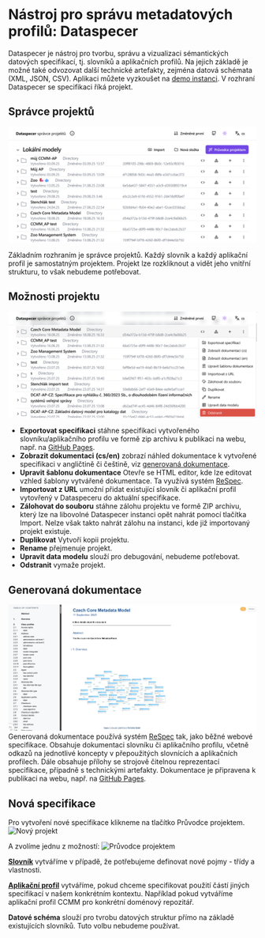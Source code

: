 # Nástroj pro správu metadatových profilů: Dataspecer
Dataspecer je nástroj pro tvorbu, správu a vizualizaci sémantických datových specifikací, tj. slovníků a aplikačních profilů.
Na jejich základě je možné také odvozovat další technické artefakty, zejména datová schémata (XML, JSON, CSV).
Aplikaci můžete vyzkoušet na [demo instanci](https://demo.dataspecer.com/).
V rozhraní Dataspecer se specifikaci říká projekt.

## Správce projektů

![Správce projektů](../assets/images/manager.webp)

Základním rozhraním je správce projektů.
Každý slovník a každý aplikační profil je samostatným projektem.
Projekt lze rozkliknout a vidět jeho vnitřní strukturu, to však nebudeme potřebovat.

## Možnosti projektu

![Možnosti projektu](../assets/images/další_možnosti.webp)

- **Exportovat specifikaci** stáhne specifikaci vytvořeného slovníku/aplikačního profilu ve formě zip archivu k publikaci na webu, např. na [GitHub Pages](https://pages.github.com).
- **Zobrazit dokumentaci (cs/en)** zobrazí náhled dokumentace k vytvořené specifikaci v angličtině či češtině, viz [generovaná dokumentace](#generovana-dokumentace).
- **Upravit šablonu dokumentace** Otevře se HTML editor, kde lze editovat vzhled šablony vytvářené dokumentace. Ta využívá systém [ReSpec](https://respec.org/docs/).
- **Importovat z URL** umožní přidat existující slovník či aplikační profil vytovřený v Dataspeceru do aktuální specifikace.
- **Zálohovat do souboru** stáhne zálohu projektu ve formě ZIP archivu, který lze na libovolné Dataspecer instanci opět nahrát pomocí tlačítka Import. Nelze však takto nahrát zálohu na instanci, kde již importovaný projekt existuje.
- **Duplikovat** Vytvoří kopii projektu.   
- **Rename** přejmenuje projekt.  
- **Upravit data modelu** slouží pro debugování, nebudeme potřebovat.
- **Odstranit** vymaže projekt.

## Generovaná dokumentace
![Dokumentace](../assets/images/dokumentace.webp)
Generovaná dokumentace používá systém [ReSpec](https://respec.org/docs/) tak, jako běžné webové specifikace.
Obsahuje dokumentaci slovníku či aplikačního profilu, včetně odkazů na jednotlivé koncepty v přepoužitých slovnících a aplikačních profilech.
Dále obsahuje přílohy se strojově čitelnou reprezentací specifikace, případně s technickými artefakty.
Dokumentace je připravena k publikaci na webu, např. na [GitHub Pages](https://pages.github.com).

## Nová specifikace
Pro vytvoření nové specifikace klikneme na tlačítko Průvodce projektem.
![Nový projekt](../assets/images/nový_projekt.webp)

A zvolíme jednu z možností:
![Průvodce projektem](../assets/images/průvodce_projektem.webp)

[**Slovník**](slovníky.md) vytváříme v případě, že potřebujeme definovat nové pojmy - třídy a vlastnosti.

[**Aplikační profil**](aplikační-profily.md) vytváříme, pokud chceme specifikovat použití částí jiných specifikací v našem konkrétním kontextu. Například pokud vytváříme aplikační profil CCMM pro konkrétní doménový repozitář.

**Datové schéma** slouží pro tvrobu datových struktur přímo na základě existujících slovníků. Tuto volbu nebudeme používat.